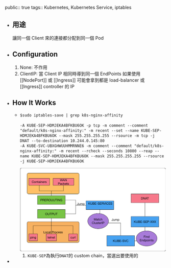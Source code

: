 public:: true
tags:: Kubernetes, Kubernetes Service, iptables

- ## 用途
  讓同一個 Client 來的連接都分配到同一個 Pod
- ## Configuration
  1. None: 不作用
  2. ClientIP: 當 Client IP 相同時導到同一個 EndPoints
  如果使用 [[NodePort]] 或 [[Ingress]] 可能會拿到都是 load-balancer 或 [[Ingress]] controller 的 IP
- ## How It Works
	- ```
	  $sudo iptables-save | grep k8s-nginx-affinity
	  
	  -A KUBE-SEP-HDMJEKA4BFKBU6OK -p tcp -m comment --comment "default/k8s-nginx-affinity:" -m recent --set --name KUBE-SEP-HDMJEKA4BFKBU6OK --mask 255.255.255.255 --rsource -m tcp -j DNAT --to-destination 10.244.0.145:80
	  -A KUBE-SVC-UBXGHWUUHMMRNNE6 -m comment --comment "default/k8s-nginx-affinity:" -m recent --rcheck --seconds 10800 --reap --name KUBE-SEP-HDMJEKA4BFKBU6OK --mask 255.255.255.255 --rsource -j KUBE-SEP-HDMJEKA4BFKBU6OK
	  ```
	  ![image.png](../assets/image_1720010779066_0.png)
	  1. `KUBE-SEP`為執行`DNAT`的 custom chain，當選出要使用的
-